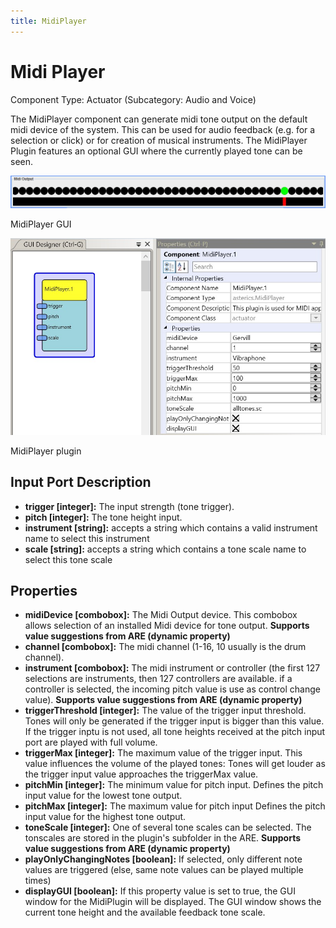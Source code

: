 ```yaml
---
title: MidiPlayer
---
```


# Midi Player

Component Type: Actuator (Subcategory: Audio and Voice)

The MidiPlayer component can generate midi tone output on the default midi device of the system. This can be used for audio feedback (e.g. for a selection or click) or for creation of musical instruments. The MidiPlayer Plugin features an optional GUI where the currently played tone can be seen.

![Screenshot: MidiPlayer GUI](./img/midipanel.jpg "Screenshot: MidiPlayer GUI")

MidiPlayer GUI

  

![Screenshot: MidiPlayer plugin](./img/midiplayer.jpg "Screenshot: MidiPlayer plugin")

MidiPlayer plugin

## Input Port Description

*   **trigger \[integer\]:** The input strength (tone trigger).
*   **pitch \[integer\]:** The tone height input.
*   **instrument \[string\]:** accepts a string which contains a valid instrument name to select this instrument
*   **scale \[string\]:** accepts a string which contains a tone scale name to select this tone scale

## Properties

*   **midiDevice \[combobox\]:** The Midi Output device. This combobox allows selection of an installed Midi device for tone output. **Supports value suggestions from ARE (dynamic property)**
*   **channel \[combobox\]:** The midi channel (1-16, 10 usually is the drum channel).
*   **instrument \[combobox\]:** The midi instrument or controller (the first 127 selections are instruments, then 127 controllers are available. if a controller is selected, the incoming pitch value is use as control change value). **Supports value suggestions from ARE (dynamic property)**
*   **triggerThreshold \[integer\]:** The value of the trigger input threshold. Tones will only be generated if the trigger input is bigger than this value. If the trigger inptu is not used, all tone heights received at the pitch input port are played with full volume.
*   **triggerMax \[integer\]:** The maximum value of the trigger input. This value influences the volume of the played tones: Tones will get louder as the trigger input value approaches the triggerMax value.
*   **pitchMin \[integer\]:** The minimum value for pitch input. Defines the pitch input value for the lowest tone output.
*   **pitchMax \[integer\]:** The maximum value for pitch input Defines the pitch input value for the highest tone output.
*   **toneScale \[integer\]:** One of several tone scales can be selected. The tonscales are stored in the plugin's subfolder in the ARE. **Supports value suggestions from ARE (dynamic property)**
*   **playOnlyChangingNotes \[boolean\]:** If selected, only different note values are triggered (else, same note values can be played multiple times)
*   **displayGUI \[boolean\]:** If this property value is set to true, the GUI window for the MidiPlugin will be displayed. The GUI window shows the current tone height and the available feedback tone scale.